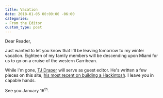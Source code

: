 ```yaml
---
title: Vacation
date: 2018-01-05 00:00:00 -06:00
categories:
- From the Editor
custom_type: post
---
```


Dear Reader,

Just wanted to let you know that I'll be leaving tomorrow to my winter vacation. Eighteen of my family members will be descending upon Miami for us to go on a cruise of the western Carribean.

While I'm gone, [TJ Draper](/authors/tjdraper) will serve as guest editor. He's written a few pieces on this site, [his most recent on building a Hackintosh](/2017/12/building-a-hackintosh/). I leave you in capable hands.

See you January 16<sup>th</sup>.
